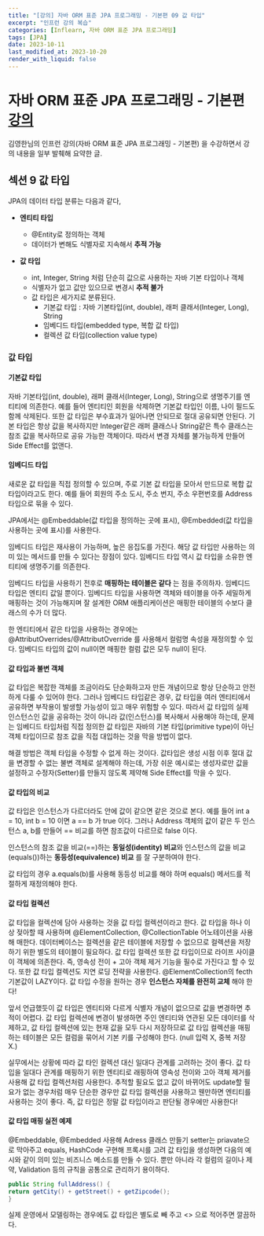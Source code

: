 ```yaml
---
title: "[강의] 자바 ORM 표준 JPA 프로그래밍 - 기본편 09 값 타입"
excerpt: "인프런 강의 복습"
categories: [Inflearn, 자바 ORM 표준 JPA 프로그래밍]
tags: [JPA]
date: 2023-10-11
last_modified_at: 2023-10-20
render_with_liquid: false
---
```

# 자바 ORM 표준 JPA 프로그래밍 - 기본편 [강의](https://www.inflearn.com/course/ORM-JPA-Basic/dashboard)

김영한님의 인프런 강의(자바 ORM 표준 JPA 프로그래밍 - 기본편) 을 수강하면서 강의 내용을 일부 발췌해 요약한 글.

## **섹션 9** 값 타입

JPA의 데이터 타입 분류는 다음과 같다,

- **엔티티 타입**
  - @Entity로 정의하는 객체
  - 데이터가 변해도 식별자로 지속해서 **추적 가능**

- **값 타입**
  - int, Integer, String 처럼 단순히 값으로 사용하는 자바 기본 타입이나 객체
  - 식별자가 없고 값만 있으므로 변경시 **추적 불가**
  - 값 타입은 세가지로 분류된다.
    - 기본값 타입 : 자바 기본타입(int, double), 래퍼 클래서(Integer, Long), String
    - 임베디드 타입(embedded type, 복합 값 타입)
    - 컬렉션 값 타입(collection value type)

### 값 타입

#### 기본값 타입

자바 기본타입(int, double), 래퍼 클래서(Integer, Long), String으로 생명주기를 엔티티에 의존한다. 
예를 들어 엔티티인 회원을 삭제하면 기본값 타입인 이름, 나이 필드도 함께 삭제된다. 
또한 값 타입은 부수효과가 일어나면 안되므로 절대 공유되면 안된다.
기본 타입은 항상 값을 복사하지만 Integer같은 래퍼 클래스나 String같은 특수 클래스는 참조 값을 복사하므로 공유 가능한 객체이다. 
따라서 변경 자체를 불가능하게 만들어 Side Effect를 없앤다.

#### 임베디드 타입

새로운 값 타입을 직접 정의할 수 있으며, 주로 기본 값 타입을 모아서 만드므로 복합 값 타입이라고도 한다.
예를 들어 회원의 주소 도시, 주소 번지, 주소 우편번호를 Address 타입으로 묶을 수 있다.

JPA에서는 @Embeddable(값 타입을 정의하는 곳에 표시), @Embedded(값 타입을 사용하는 곳에 표시)를 사용한다.

임베디드 타입은 재사용이 가능하며, 높은 응집도를 가진다. 해당 값 타입만 사용하는 의미 있는 메서드를 만들 수 있다는 장점이 있다.
임베디드 타입 역시 값 타입을 소유한 엔티티에 생명주기를 의존한다. 

임베디드 타입을 사용하기 전후로 **매핑하는 테이블은 같다** 는 점을 주의하자. 임베디드 타입은 엔티티 값일 뿐이다. 
임베디드 타입을 사용하면 객체와 테이블을 아주 세밀하게 매핑하는 것이 가능해지며 잘 설계한 ORM 애플리케이션은 매핑한 테이블의 수보다 클래스의 수가 더 많다.

한 엔티티에서 같은 타입을 사용하는 경우에는 @AttributOverrides/@AttributOverride 를 사용해서 컬럼명 속성을 재정의할 수 있다.
임베디드 타입의 값이 null이면 매핑한 컬럼 값은 모두 null이 된다.

#### 값 타입과 불변 객체 

값 타입은 복잡한 객체를 조금이라도 단순화하고자 만든 개념이므로 항상 단순하고 안전하게 다룰 수 있어야 한다. 
그러나 임베디드 타입같은 경우, 값 타입을 여러 엔티티에서 공유하면 부작용이 발생할 가능성이 있고 매우 위험할 수 있다.
따라서 값 타입의 실제 인스턴스인 값을 공유하는 것이 아니라 값(인스턴스)를 복사해서 사용해야 하는데, 문제는 임베디드 타입처럼 직접 정의한 값 타입은 자바의 기본 타입(primitive type)이 아닌 객체 타입이므로 참조 값을 직접 대입하는 것을 막을 방법이 없다. 

해결 방법은 객체 타입을 수정할 수 없게 하는 것이다. 값타입은 생성 시점 이후 절대 값을 변경할 수 없는 불변 객체로 설계해야 하는데, 가장 쉬운 예시로는 생성자로만 값을 설정하고 수정자(Setter)를 만들지 않도록 제약해 Side Effect를 막을 수 있다. 

#### 값 타입의 비교

값 타입은 인스턴스가 다르더라도 안에 값이 같으면 같은 것으로 본다. 예를 들어 int a = 10, int b = 10 이면 a == b 가 true 이다.
그러나 Address 객체의 값이  같은 두 인스턴스 a, b를 만들어 == 비교를 하면 참조값이 다르므로 false 이다.

인스턴스의 참조 값을 비교(==)하는 **동일성(identity) 비교**와 인스턴스의 값을 비교(equals())하는 **동등성(equivalence) 비교** 를 잘 구분하여야 한다.

값 타입의 경우 a.equals(b)를 사용해 동등성 비교를 해야 하며 equals() 메서드를 적절하게 재정의해야 한다.

#### 값 타입 컬렉션

값 타입을 컬렉션에 담아 사용하는 것을 값 타입 컬렉션이라고 한다. 값 타입을 하나 이상 젖아할 때 사용하며 @ElementCollection, @CollectionTable 어노테이션을 사용해 매한다.
데이터베이스는 컬렉션을 같은 테이블에 저장할 수 없으므로 컬렉션을 저장하기 위한 별도의 테이블이 필요하다. 
값 타입 컬렉션 또한 값 타입이므로 라이프 사이클이 객체에 의존한다. 즉, 영속성 전이 + 고아 객체 제거 기능을 필수로 가진다고 할 수 있다. 또한 값 타입 컬렉션도 지연 로딩 전략을 사용한다. @ElementCollection의 fecth 기본값이 LAZY이다.
값 타입 수정을 원하는 경우 **인스턴스 자체를 완전히 교체** 해야 한다!

앞서 언급했듯이 값 타입은 엔티티와 다르게 식별자 개념이 없으므로 값을 변경하면 추적이 어렵다. 
값 타입 컬렉션에 변경이 발생하면 주인 엔티티와 연관된 모든 데이터를 삭제하고, 값 타입 컬렉션에 있는 현재 값을 모두 다시 저장하므로 값 타입 컬렉션을 매핑하는 테이블은 모든 컬럼을 묶어서 기본 키를 구성해야 한다. (null 입력 X, 중복 저장 X.) 

실무에서는 상황에 따라 값 타인 컬렉션 대신 일대다 관계를 고려하는 것이 좋다. 값 타입을 일대다 관계를 매핑하기 위한 엔티티로 래핑하여 영속성 전이와 고아 객체 제거를 사용해 값 타입 컬렉션처럼 사용한다.
추적할 필요도 없고 값이 바뀌어도 update할 필요가 없는 경우처럼 매우 단순한 경우만 값 타입 컬렉션을 사용하고 웬만하면 엔티티를 사용하는 것이 좋다.
즉, 값 타입은 정말 값 타입이라고 판단될 경우에만 사용한다!

#### 값 타입 매핑 실전 예제

@Embeddable, @Embedded 사용해 Adress 클래스 만들기 
setter는 priavate으로 막아주고 equals, HashCode 구현해 프록시를 고려
값 타입을 생성하면 다음의 예시와 같이 의미 있는 비즈니스 메소드를 만들 수 있다. 뿐만 아니라 각 컬럼의 길이나 제약, Validation 등의 규칙을 공통으로 관리하기 용이하다.

```java
public String fullAddress() {
return getCity() + getStreet() + getZipcode();
}
```

실제 운영에서 모델링하는 경우에도 값 타입은 별도로 빼 주고 <<Value Type>> 으로 적어주면 깔끔하다.